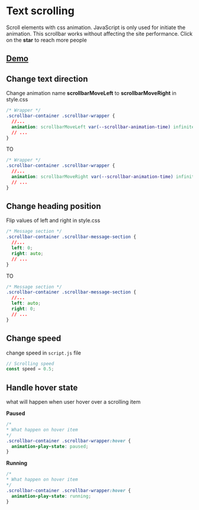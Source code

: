 # Text scrolling

Scroll elements with css animation. JavaScript is only used for initiate the animation. This scrollbar works without affecting the site performance. Click on the **star** to reach more people

## [Demo](https://karim-scrollbar.netlify.app/)

## Change text direction

Change animation name **scrollbarMoveLeft** to **scrollbarMoveRight** in style.css

```css
/* Wrapper */
.scrollbar-container .scrollbar-wrapper {
  //...
  animation: scrollbarMoveLeft var(--scrollbar-animation-time) infinite linear;
  // ...
}
```

TO

```css
/* Wrapper */
.scrollbar-container .scrollbar-wrapper {
  //...
  animation: scrollbarMoveRight var(--scrollbar-animation-time) infinite linear;
  // ...
}
```

## Change heading position

Flip values of left and right in style.css

```css
/* Message section */
.scrollbar-container .scrollbar-message-section {
  //...
  left: 0;
  right: auto;
  // ...
}
```

TO

```css
/* Message section */
.scrollbar-container .scrollbar-message-section {
  //...
  left: auto;
  right: 0;
  // ...
}
```

## Change speed

change speed in `script.js` file

```javascript
// Scrolling speed
const speed = 0.5;
```

## Handle hover state

what will happen when user hover over a scrolling item

**Paused**

```css
/* 
* What happen on hover item
*/
.scrollbar-container .scrollbar-wrapper:hover {
  animation-play-state: paused;
}
```

**Running**

```css
/* 
* What happen on hover item
*/
.scrollbar-container .scrollbar-wrapper:hover {
  animation-play-state: running;
}
```
